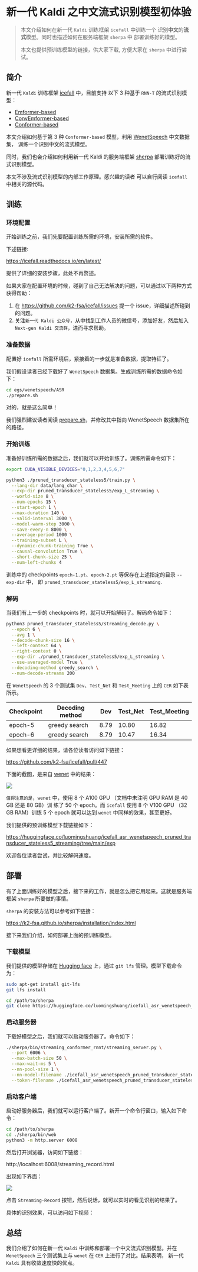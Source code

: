 # 新一代 Kaldi 之中文流式识别模型初体验

> 本文介绍如何在新一代 `Kaldi` 训练框架 `icefall` 中训练一个
> 识别**中文**的**流式**模型。同时也描述如何在服务端框架 `sherpa` 中
> 部署训练好的模型。
>
> 本文也提供预训练模型的链接，供大家下载, 方便大家在 `sherpa` 中进行尝试。

## 简介

新一代 `Kaldi` 训练框架 [icefall](https://github.com/k2-fsa/icefall) 中，目前支持
以下 3 种基于 `RNN-T` 的流式识别模型：

- [Emformer-based](https://github.com/k2-fsa/icefall/tree/master/egs/librispeech/ASR/pruned_stateless_emformer_rnnt2)
- [ConvEmformer-based](https://github.com/k2-fsa/icefall/tree/master/egs/librispeech/ASR/conv_emformer_transducer_stateless2)
- [Conformer-based](https://github.com/k2-fsa/icefall/pull/447)

本文介绍如何基于第 3 种 `Conformer-based`
模型，利用 [WenetSpeech](https://github.com/wenet-e2e/WenetSpeech) 中文数据集，
训练一个识别中文的流式模型。

同时，我们也会介绍如何利用新一代 Kaldi 的服务端框架 [sherpa](http://github.com/k2-fsa/sherpa)
部署训练好的流式识别模型。

本文不涉及流式识别模型的内部工作原理。感兴趣的读者
可以自行阅读 `icefall` 中相关的源代码。


## 训练

### 环境配置

开始训练之前，我们先要配置训练所需的环境，安装所需的软件。

下述链接:

https://icefall.readthedocs.io/en/latest/

提供了详细的安装步骤，此处不再赘述。

如果大家在配置环境的时候，碰到了自己无法解决的问题，可以通过以下两种方式
获得帮助：

1. 在 https://github.com/k2-fsa/icefall/issues 提一个 issue，详细描述所碰到的问题。
2. 关注`新一代 Kaldi 公众号`，从中找到工作人员的微信号，添加好友，然后加入
  `Next-gen Kaldi 交流群`，进而寻求帮助。

### 准备数据

配置好 `icefall`  所需环境后，紧接着的一步就是准备数据，提取特征了。

我们假设读者已经下载好了 `WenetSpeech` 数据集。生成训练所需的数据命令如下：

```bash
cd egs/wenetspeech/ASR
./prepare.sh
```

对的，就是这么简单！

我们强烈建议读者阅读 [prepare.sh](https://github.com/k2-fsa/icefall/blob/master/egs/wenetspeech/ASR/prepare.sh)，并修改其中指向 WenetSpeech 数据集所在的路径。

### 开始训练

准备好训练所需的数据之后，我们就可以开始训练了。训练所需命令如下：

```bash
export CUDA_VISIBLE_DEVICES="0,1,2,3,4,5,6,7"

python3 ./pruned_transducer_stateless5/train.py \
  --lang-dir data/lang_char \
  --exp-dir pruned_transducer_stateless5/exp_L_streaming \
  --world-size 8 \
  --num-epochs 15 \
  --start-epoch 1 \
  --max-duration 140 \
  --valid-interval 3000 \
  --model-warm-step 3000 \
  --save-every-n 8000 \
  --average-period 1000 \
  --training-subset L \
  --dynamic-chunk-training True \
  --causal-convolution True \
  --short-chunk-size 25 \
  --num-left-chunks 4
```

训练中的 checkpoints `epoch-1.pt`、`epoch-2.pt` 等保存在上述指定的目录 `--exp-dir` 中，
即 `pruned_transducer_stateless5/exp_L_streaming`.

### 解码

当我们有上一步的 checkpoints 时，就可以开始解码了。解码命令如下：

```bash
python3 pruned_transducer_stateless5/streaming_decode.py \
  --epoch 6 \
  --avg 1 \
  --decode-chunk-size 16 \
  --left-context 64 \
  --right-context 0 \
  --exp-dir ./pruned_transducer_stateless5/exp_L_streaming \
  --use-averaged-model True \
  --decoding-method greedy_search \
  --num-decode-streams 200
```

在 `WenetSpeech` 的 3 个测试集 `Dev`、`Test_Net` 和
`Test_Meeting` 上的 `CER` 如下表所示。

|Checkpoint  |	Decoding method	|	Dev	|	Test_Net	|	Test_Meeting	|
|---|---|---|---|---|
|	epoch-5 | greedy search	|	8.79	|	10.80		|	16.82	|
|	epoch-6 | greedy search	|	8.79	|	10.47		|	16.34	|

如果想看更详细的结果，请各位读者访问如下链接：

https://github.com/k2-fsa/icefall/pull/447


下面的截图，是来自 [wenet](https://github.com/wenet-e2e/wenet/tree/main/examples/wenetspeech/s0)
中的结果：

![](https://raw.githubusercontent.com/k2-fsa/next-gen-kaldi-wechat/master/pic/2022-07-22-wenet-results.png)

`值得注意的是`，`wenet` 中，使用 8 个 A100 GPU （文档中未注明 GPU RAM 是 40 GB 还是 80 GB）训
练了 50 个 epoch。而 `icefall` 使用 8 个 V100 GPU （32 GB RAM）训练 5 个 epoch 就可以达到
`wenet` 中同样的效果，甚至更好。

我们提供的预训练模型下载链接如下：

https://huggingface.co/luomingshuang/icefall_asr_wenetspeech_pruned_transducer_stateless5_streaming/tree/main/exp

欢迎各位读者尝试，并比较解码速度。


## 部署

有了上面训练好的模型之后，接下来的工作，就是怎么把它用起来。这就是服务端框架
`sherpa` 所要做的事情。

`sherpa` 的安装方法可以参考如下链接：

https://k2-fsa.github.io/sherpa/installation/index.html

接下来我们介绍，如何部署上面的预训练模型。

### 下载模型

我们提供的模型存储在 [Hugging face](https://huggingface.co/) 上，通过 `git lfs`
管理。模型下载命令为：

```bash
sudo apt-get install git-lfs
git lfs install

cd /path/to/sherpa
git clone https://huggingface.co/luomingshuang/icefall_asr_wenetspeech_pruned_transducer_stateless5_streaming
```

### 启动服务器

下载好模型之后，我们就可以启动服务器了。命令如下：

```bash
./sherpa/bin/streaming_conformer_rnnt/streaming_server.py \
  --port 6006 \
  --max-batch-size 50 \
  --max-wait-ms 5 \
  --nn-pool-size 1 \
  --nn-model-filename ./icefall_asr_wenetspeech_pruned_transducer_stateless5_streaming/exp/cpu_jit_epoch_5_avg_1_torch.1.7.1.pt \
  --token-filename ./icefall_asr_wenetspeech_pruned_transducer_stateless5_streaming/data/lang_char/tokens.txt
```

### 启动客户端

启动好服务器后，我们就可以运行客户端了。新开一个命令行窗口，输入如下命令：

```bash
cd /path/to/sherpa
cd ./sherpa/bin/web
python3 -m http.server 6008
```

然后打开浏览器，访问如下链接：

http://localhost:6008/streaming_record.html

出现如下界面：


![](https://raw.githubusercontent.com/k2-fsa/next-gen-kaldi-wechat/master/pic/2022-07-22-conformer-rnnt-streaming-asr-web-client.jpg)

点击 `Streaming-Record` 按钮，然后说话，就可以实时的看见识别的结果了。

具体的识别效果，可以访问如下视频：



## 总结

我们介绍了如何在新一代 `Kaldi` 中训练和部署一个中文流式识别模型。并在
`WenetSpeech` 三个测试集上与 `wenet` 在 `CER` 上进行了对比。结果表明，
新一代 `Kaldi` 具有收敛速度快的优点。
